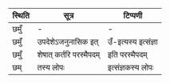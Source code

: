 | स्थिति | सूत्र | टिप्पणी |
| ----- | ------- | ------ |
| छमुँ | - | - |
| छमुँ | उपदेशेऽजनुनासिक इत् | उँ-इत्यस्य इत्संज्ञा |
| छमुँ | शेषात् कर्तरि परस्मैपदम् | इति परस्मैपदम् |
| छम् | तस्य लोपः | इत्संज्ञकस्य लोपः |
